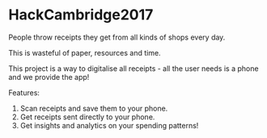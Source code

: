 # HackCambridge2017
People throw receipts they get from all kinds of shops every day. 

This is wasteful of paper, resources and time.

This project is a way to digitalise all receipts - all the user needs is a phone and we provide the app!

Features:
1. Scan receipts and save them to your phone.
2. Get receipts sent directly to your phone.
3. Get insights and analytics on your spending patterns!
